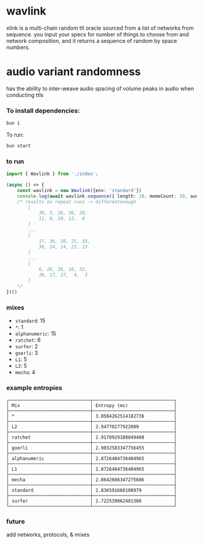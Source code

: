 # wavlink
xlink is a multi-chain random ttl oracle sourced from a list of networks from sequence. you input your specs for number of things to choose from and network composition, and it returns a sequence of random by space numbers.

# audio variant randomness
has the ability to inter-weave audio spacing of volume peaks in audio when conducting ttls

### To install dependencies:

```bash
bun i
```

To run:

```bash
bun start
```

### to run

```ts
import { Wavlink } from './index';

(async () => {
    const wavlink = new Wavlink({env: 'standard'})
    console.log(await wavlink.sequence({ length: 10, memeCount: 39, audio: false }))
    /* results on repeat runs -> differentenough
        [
            30, 5, 26, 36, 20,
            11, 0, 20, 12,  0
        ]
        ...
        [
            17, 36, 28, 25, 33,
            36, 24, 14, 23, 13
        ]
        ...
        [
            6, 26, 36, 16, 32,
            38, 17, 27,  4,  3
        ]
    */
})()
```

### mixes
* `standard`: 15 
* `*`: 1
* `alphanumeric`: 15
* `ratchet`: 6
* `surfer`: 2
* `goerli`: 3
* `L1`: 5
* `L2`: 5
* `mecha`: 4

### example entropies
```
┌──────────────────────────────┬──────────────────────────────┐
│ Mix                          │ Entropy (ms)                 │
├──────────────────────────────┼──────────────────────────────┤
│ *                            │ 3.0504262514182736           │
├──────────────────────────────┼──────────────────────────────┤
│ L2                           │ 2.94770277922009             │
├──────────────────────────────┼──────────────────────────────┤
│ ratchet                      │ 2.9170929180849408           │
├──────────────────────────────┼──────────────────────────────┤
│ goerli                       │ 2.9032583347756455           │
├──────────────────────────────┼──────────────────────────────┤
│ alphanumeric                 │ 2.8726484736404965           │
├──────────────────────────────┼──────────────────────────────┤
│ L1                           │ 2.8726484736404965           │
├──────────────────────────────┼──────────────────────────────┤
│ mecha                        │ 2.8642608347275686           │
├──────────────────────────────┼──────────────────────────────┤
│ standard                     │ 2.836591668108979            │
├──────────────────────────────┼──────────────────────────────┤
│ surfer                       │ 2.722539862481308            │
└──────────────────────────────┴──────────────────────────────┘
```
### future
add networks, protocols, & mixes